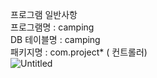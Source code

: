 프로그램 일반사항  
프로그램명 : camping  
DB 테이블명 : camping  
패키지명 : com.project* ( 컨트롤러)  
![Untitled](https://s3-us-west-2.amazonaws.com/secure.notion-static.com/abb32d04-28ab-4a99-bb0e-055c5cefa77c/Untitled.png)
